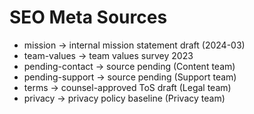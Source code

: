 # SEO Meta Sources

- mission → internal mission statement draft (2024-03)
- team-values → team values survey 2023
- pending-contact → source pending (Content team)
- pending-support → source pending (Support team)
- terms → counsel-approved ToS draft (Legal team)
- privacy → privacy policy baseline (Privacy team)
